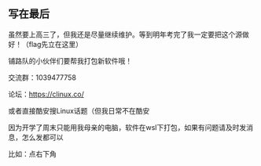 ## 写在最后

虽然要上高三了，但我还是尽量继续维护。等到明年考完了我一定要把这个源做好！（flag先立在这里）

铺路队的小伙伴们要帮我打包新软件哦！



交流群：1039477758

论坛：https://clinux.co/

或者直接酷安搜Linux话题（但我日常不在酷安

因为开学了周末只能用我母亲的电脑，软件在wsl下打包，如果有问题请及时发消息，怎么发都可以

比如：点右下角
